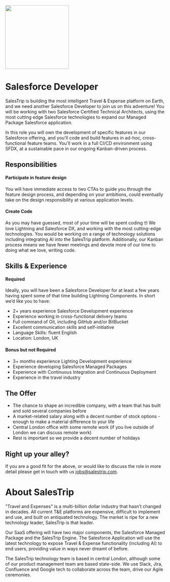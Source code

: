 <img src="https://i.imgur.com/ssIuhQW.jpg" width="200px">

# Salesforce Developer

SalesTrip is building the most intelligent Travel & Expense platform on Earth, and we need another Salesforce Developer to join us on this adventure! You will be working with two Salesforce Certified Technical Architects, using the most cutting edge Salesforce technologies to expand our Managed Package Salesforce application.

In this role you will own the development of specific features in our Salesforce offering, and you'll code and build features in ad-hoc, cross-functional feature teams. You'll work in a full CI/CD environment using SFDX, at a sustainable pace in our ongoing Kanban-driven process.

## Responsibilities
#### Participate in feature design
You will have immediate access to two CTAs to guide you through the feature design process, and depending on your ambitions, could eventually take on the design responsibility at various application levels.

#### Create Code
As you may have guessed, most of your time will be spent coding 🤓 We love Lightning and Salesforce DX, and working with the most cutting-edge technologies. You would be working on a range of technology solutions including integrating AI into the SalesTrip platform.
Additionally, our Kanban process means we have fewer meetings and devote more of our time to doing what we love, writing code.

## Skills & Experience
#### Required

Ideally, you will have been a Salesforce Developer for at least a few years having spent some of that time building Lightning Components. In short we’d like you to have:

- 2+ years experience Salesforce Development experience
- Experience working in cross-functional delivery teams
- Full command of Git, including GitHub and/or BitBucket
- Excellent communication skills and self-initiative
- Language Skills: fluent English
- Location: London, UK

#### Bonus but not Required
- 3+ months experience Lighting Development experience
- Experience developing Salesforce Managed Packages
- Experience with Continuous Integration and Continuous Deployment
- Experience in the travel industry

## The Offer
- The chance to shape an incredible company, with a team that has built and sold several companies before
- A market-related salary along with a decent number of stock options - enough to make a material difference to your life
- Central London office with some remote work (if you live outside of London we can discuss remote work)
- Rest is important so we provide a decent number of holidays

## Right up your alley?
If you are a good fit for the above, or would like to discuss the role in more detail please get in touch with us [jobs@salestrip.com](mailto:jobs@salestrip.com).

# About SalesTrip
"Travel and Expenses" is a multi-billion dollar industry that hasn’t changed in decades. All current T&E platforms are expensive, difficult to implement and use, and built on antiquated technology. The market is ripe for a new technology leader, SalesTrip is that leader.

Our SaaS offering will have two major components, the Salesforce Managed Package and the SalesTrip Engine. The Salesforce Application will use the latest technology to expose Travel & Expense functionality (including AI) to end users, providing value in ways never dreamt of before.

The SalesTrip technology team is based in central London, although some of our product management team are based state-side. We use Slack, Jira, Confluence and Google tech to collaborate across the team, drive our Agile ceremonies. 
